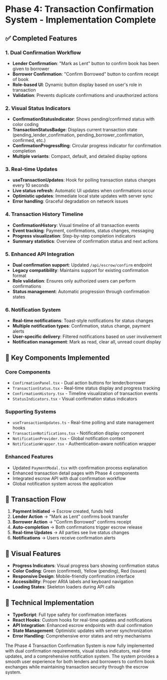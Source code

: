 # Phase 4: Transaction Confirmation System - Implementation Complete

## ✅ Completed Features

### 1. Dual Confirmation Workflow
- **Lender Confirmation**: "Mark as Lent" button to confirm book has been given to borrower
- **Borrower Confirmation**: "Confirm Borrowed" button to confirm receipt of book
- **Role-based UI**: Dynamic button display based on user's role in transaction
- **Validation**: Prevents duplicate confirmations and unauthorized actions

### 2. Visual Status Indicators
- **ConfirmationStatusIndicator**: Shows pending/confirmed status with color coding
- **TransactionStatusBadge**: Displays current transaction state (pending_lender_confirmation, pending_borrower_confirmation, confirmed, etc.)
- **ConfirmationProgressRing**: Circular progress indicator for confirmation completion
- **Multiple variants**: Compact, default, and detailed display options

### 3. Real-time Updates
- **useTransactionUpdates**: Hook for polling transaction status changes every 10 seconds
- **Live status refresh**: Automatic UI updates when confirmations occur
- **Optimistic updates**: Immediate local state updates with server sync
- **Error handling**: Graceful degradation on network issues

### 4. Transaction History Timeline
- **ConfirmationHistory**: Visual timeline of all transaction events
- **Event tracking**: Payment, confirmations, status changes, messaging
- **Progress visualization**: Step-by-step completion indicators
- **Summary statistics**: Overview of confirmation status and next actions

### 5. Enhanced API Integration
- **Dual confirmation support**: Updated `/api/escrow/confirm` endpoint
- **Legacy compatibility**: Maintains support for existing confirmation format
- **Role validation**: Ensures only authorized users can perform confirmations
- **Status management**: Automatic progression through confirmation states

### 6. Notification System
- **Real-time notifications**: Toast-style notifications for status changes
- **Multiple notification types**: Confirmation, status change, payment alerts
- **User-specific delivery**: Filtered notifications based on user involvement
- **Notification management**: Mark as read, clear all, unread count display

## 🎯 Key Components Implemented

### Core Components
- `ConfirmationPanel.tsx` - Dual action buttons for lender/borrower
- `TransactionStatus.tsx` - Real-time status display and progress tracking  
- `ConfirmationHistory.tsx` - Timeline visualization of transaction events
- `StatusIndicators.tsx` - Visual confirmation status indicators

### Supporting Systems
- `useTransactionUpdates.ts` - Real-time polling and state management hooks
- `TransactionNotifications.tsx` - Notification display component
- `NotificationProvider.tsx` - Global notification context
- `NotificationWrapper.tsx` - Authentication-aware notification wrapper

### Enhanced Features
- Updated `PaymentModal.tsx` with confirmation process explanation
- Enhanced transaction detail pages with Phase 4 components
- Integrated escrow API with dual confirmation workflow
- Global notification system across the application

## 🔄 Transaction Flow

1. **Payment Initiated** → Escrow created, funds held
2. **Lender Action** → "Mark as Lent" confirms book transfer
3. **Borrower Action** → "Confirm Borrowed" confirms receipt
4. **Auto-completion** → Both confirmations trigger escrow release
5. **Real-time Updates** → All parties see live status changes
6. **Notifications** → Users receive confirmation alerts

## 🎨 Visual Features

- **Progress Indicators**: Visual progress bars showing confirmation status
- **Color Coding**: Green (confirmed), Yellow (pending), Red (issues)
- **Responsive Design**: Mobile-friendly confirmation interface
- **Accessibility**: Proper ARIA labels and keyboard navigation
- **Loading States**: Skeleton loaders during API calls

## 🔧 Technical Implementation

- **TypeScript**: Full type safety for confirmation interfaces
- **React Hooks**: Custom hooks for real-time updates and notifications
- **API Integration**: Enhanced escrow endpoints with dual confirmation
- **State Management**: Optimistic updates with server synchronization
- **Error Handling**: Comprehensive error states and retry mechanisms

The Phase 4 Transaction Confirmation System is now fully implemented with dual confirmation requirements, visual status indicators, real-time updates, and a comprehensive notification system. The system provides a smooth user experience for both lenders and borrowers to confirm book exchanges while maintaining transaction security through the escrow system.